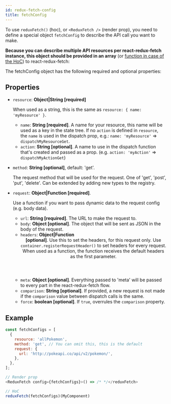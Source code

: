 ```yaml
---
id: redux-fetch-config
title: fetchConfig
---
```


To use `reduxFetch()` (hoc), or `<ReduxFetch />` (render prop), you need to define a special object `fetchConfig` to describe the API call you want to make.

**Because you can describe multiple API resources per react-redux-fetch instance, this object should be provided in an array** (or [function in case of the HoC](<(/react-redux-fetch/docs/hoc)>)) to react-redux-fetch:

The fetchConfig object has the following required and optional properties:

## Properties

- `resource`: **Object|String [required]**

  When used as a string, this is the same as `resource: { name: 'myResource' }`.

  - `name`: **String [required]**. A name for your resource, this name will be used as a key in the state tree. If no `action` is defined in `resource`, the `name` is used in the dispatch prop, e.g.: `name: 'myResource'` => `dispatchMyResourceGet`.
  - `action`: **String [optional]**. A name to use in the dispatch function that's created and passed as a prop. (e.g. `action: 'myAction'` => `dispatchMyActionGet`)

- `method`: **String [optional]**, default: 'get'.

  The request method that will be used for the request. One of 'get', 'post', 'put', 'delete'. Can be extended by adding new types to the registry.

- `request`: **Object|Function [required]**.

  Use a function if you want to pass dynamic data to the request config (e.g. body data).

  - `url`: **String [required]**. The URL to make the request to.
  - `body`: **Object [optional]**. The object that will be sent as JSON in the body of the request.
  - `headers`: **Object|Function<header> [optional]**. Use this to set the headers, for this request only. Use `container.registerRequestHeader()` to set headers for every request. When used as a function, the function receives the default headers as the first parameter.
  - `meta`: **Object [optional]**. Everything passed to 'meta' will be passed to every part in the react-redux-fetch flow.
  - `comparison`: **String [optional]**. If provided, a new request is not made if the `comparison` value between dispatch calls is the same.
  - `force`: **boolean [optional]**. If `true`, overrules the `comparison` property.

## Example

```js
const fetchConfigs = [
  {
    resource: 'allPokemon',
    method: 'get', // You can omit this, this is the default
    request: {
      url: 'http://pokeapi.co/api/v2/pokemon/',
    },
  },
];

// Render prop
<ReduxFetch config={fetchConfigs}>() => /* */</reduxFetch>

// HoC
reduxFetch(fetchConfigs)(MyComponent)

```
